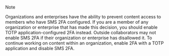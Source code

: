 > [!NOTE]
> Organizations and enterprises have the ability to prevent content access to members who have SMS 2FA configured. If you are a member of any organization or enterprise that has made this decision, you should enable TOTP application-configured 2FA instead. Outside collaborators may not enable SMS 2FA if their organization or enterprise has disallowed it. To continue working on content within an organization, enable 2FA with a TOTP application and disable SMS 2FA.
